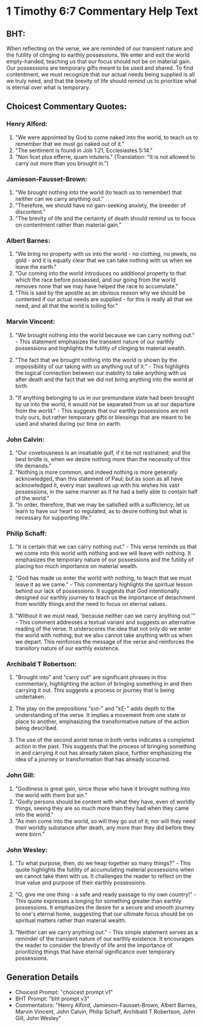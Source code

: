# 1 Timothy 6:7 Commentary Help Text

## BHT:
When reflecting on the verse, we are reminded of our transient nature and the futility of clinging to earthly possessions. We enter and exit the world empty-handed, teaching us that our focus should not be on material gain. Our possessions are temporary gifts meant to be used and shared. To find contentment, we must recognize that our actual needs being supplied is all we truly need, and that the brevity of life should remind us to prioritize what is eternal over what is temporary.

## Choicest Commentary Quotes:
### Henry Alford:
1. "We were appointed by God to come naked into the world, to teach us to remember that we must go naked out of it."
2. "The sentiment is found in Job 1:21, Ecclesiastes 5:14."
3. "Non licet plus efferre, quam intuleris." (Translation: "It is not allowed to carry out more than you brought in.")

### Jamieson-Fausset-Brown:
1. "We brought nothing into the world (to teach us to remember) that neither can we carry anything out." 
2. "Therefore, we should have no gain-seeking anxiety, the breeder of discontent."
3. "The brevity of life and the certainty of death should remind us to focus on contentment rather than material gain."

### Albert Barnes:
1. "We bring no property with us into the world - no clothing, no jewels, no gold - and it is equally clear that we can take nothing with us when we leave the earth."
2. "Our coming into the world introduces no additional property to that which the race before possessed, and our going from the world removes none that we may have helped the race to accumulate."
3. "This is said by the apostle as an obvious reason why we should be contented if our actual needs are supplied - for this is really all that we need, and all that the world is toiling for."

### Marvin Vincent:
1. "We brought nothing into the world because we can carry nothing out." - This statement emphasizes the transient nature of our earthly possessions and highlights the futility of clinging to material wealth.

2. "The fact that we brought nothing into the world is shown by the impossibility of our taking with us anything out of it." - This highlights the logical connection between our inability to take anything with us after death and the fact that we did not bring anything into the world at birth.

3. "If anything belonging to us in our premundane state had been brought by us into the world, it would not be separated from us at our departure from the world." - This suggests that our earthly possessions are not truly ours, but rather temporary gifts or blessings that are meant to be used and shared during our time on earth.

### John Calvin:
1. "Our covetousness is an insatiable gulf, if it be not restrained; and the best bridle is, when we desire nothing more than the necessity of this life demands."
2. "Nothing is more common, and indeed nothing is more generally acknowledged, than this statement of Paul; but as soon as all have acknowledged it, every man swallows up with his wishes his vast possessions, in the same manner as if he had a belly able to contain half of the world."
3. "In order, therefore, that we may be satisfied with a sufficiency, let us learn to have our heart so regulated, as to desire nothing but what is necessary for supporting life."

### Philip Schaff:
1. "It is certain that we can carry nothing out." - This verse reminds us that we come into this world with nothing and we will leave with nothing. It emphasizes the temporary nature of our possessions and the futility of placing too much importance on material wealth.

2. "God has made us enter the world with nothing, to teach that we must leave it as we came." - This commentary highlights the spiritual lesson behind our lack of possessions. It suggests that God intentionally designed our earthly journey to teach us the importance of detachment from worldly things and the need to focus on eternal values.

3. "Without it we must read, 'because neither can we carry anything out.'" - This comment addresses a textual variant and suggests an alternative reading of the verse. It underscores the idea that not only do we enter the world with nothing, but we also cannot take anything with us when we depart. This reinforces the message of the verse and reinforces the transitory nature of our earthly existence.

### Archibald T Robertson:
1. "Brought into" and "carry out" are significant phrases in this commentary, highlighting the action of bringing something in and then carrying it out. This suggests a process or journey that is being undertaken.

2. The play on the prepositions "εισ-" and "εξ-" adds depth to the understanding of the verse. It implies a movement from one state or place to another, emphasizing the transformative nature of the action being described.

3. The use of the second aorist tense in both verbs indicates a completed action in the past. This suggests that the process of bringing something in and carrying it out has already taken place, further emphasizing the idea of a journey or transformation that has already occurred.

### John Gill:
1. "Godliness is great gain, since those who have it brought nothing into the world with them but sin."
2. "Godly persons should be content with what they have, even of worldly things, seeing they are so much more than they had when they came into the world."
3. "As men come into the world, so will they go out of it; nor will they need their worldly substance after death, any more than they did before they were born."

### John Wesley:
1. "To what purpose, then, do we heap together so many things?" - This quote highlights the futility of accumulating material possessions when we cannot take them with us. It challenges the reader to reflect on the true value and purpose of their earthly possessions.

2. "O, give me one thing - a safe and ready passage to my own country!" - This quote expresses a longing for something greater than earthly possessions. It emphasizes the desire for a secure and smooth journey to one's eternal home, suggesting that our ultimate focus should be on spiritual matters rather than material wealth.

3. "Neither can we carry anything out." - This simple statement serves as a reminder of the transient nature of our earthly existence. It encourages the reader to consider the brevity of life and the importance of prioritizing things that have eternal significance over temporary possessions.


## Generation Details
- Choicest Prompt: "choicest prompt v1"
- BHT Prompt: "bht prompt v3"
- Commentators: "Henry Alford, Jamieson-Fausset-Brown, Albert Barnes, Marvin Vincent, John Calvin, Philip Schaff, Archibald T Robertson, John Gill, John Wesley"
